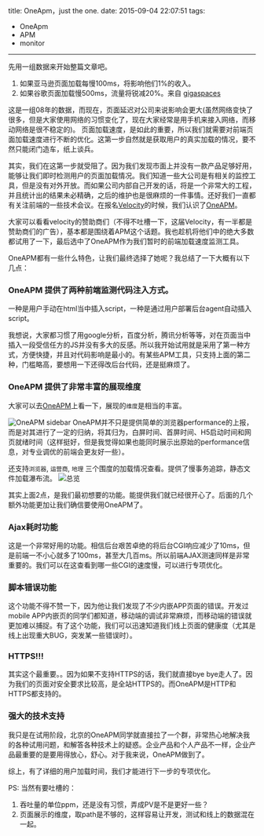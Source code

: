 title: OneApm，just the one.
date: 2015-09-04 22:07:51
tags:
- OneApm
- APM
- monitor

---

先用一组数据来开始整篇文章吧。
1. 如果亚马逊页面加载每慢100ms，将影响他们1%的收入。
2. 如果谷歌页面加载慢500ms，流量将锐减20%。来自 [gigaspaces](http://blog.gigaspaces.com/amazon-found-every-100ms-of-latency-cost-them-1-in-sales/)

这是一组08年的数据，而现在，页面延迟对公司来说影响会更大(虽然网络变快了很多，但是大家使用网络的习惯变化了，现在大家经常是用手机来接入网络，而移动网络是很不稳定的)。
页面加载速度，是如此的重要，所以我们就需要对前端页面加载速度进行不断的优化。这第一步自然就是获取用户的真实加载的情况，要不然只能闭门造车，纸上谈兵。

其实，我们在这第一步就受阻了。因为我们发现市面上并没有一款产品足够好用，能够让我们即时检测用户的页面加载情况。我们知道一些大公司是有相关的监控工具，但是没有对外开放。而如果公司内部自己开发的话，将是一个非常大的工程，并且统计出的结果未必精确，之后的维护也是很麻烦的一件事情。还好我们一直都有关注前端的一些技术会议。在报名[Velocity](velocity.oreilly.com.cn/2015/index.php)的时候，我们认识了[OneAPM](http://www.oneapm.com)。

大家可以看看velocity的赞助商们（不得不吐槽一下，这届Velocity，有一半都是赞助商们的广告），基本都是围绕着APM这个话题。我也趁机将他们中的绝大多数都试用了一下，最后选中了OneAPM作为我们暂时的前端加载速度监测工具。

OneAPM都有一些什么特色，让我们最终选择了她呢？我总结了一下大概有以下几点：

### OneAPM 提供了两种前端监测代码注入方式。
一种是用户手动在html当中插入script，一种是通过用户部署后台agent自动插入script。

我想说，大家都习惯了用google分析，百度分析，腾讯分析等等，对在页面当中插入一段受信任方的JS并没有多大的反感。所以我开始试用就是采用了第一种方式，方便快捷，并且对代码影响是最小的。有某些APM工具，只支持上面的第二种，门槛略高，要想用一下还得改后台代码，还是挺麻烦了。

###  OneAPM 提供了非常丰富的展现维度
大家可以去[OneAPM](http://www.oneapm.com)上看一下，展现的`维度`是相当的丰富。

![OneAPM sidebar ](http://7xkybo.com1.z0.glb.clouddn.com/oneapm1.png)
OneAPM并不只是提供简单的浏览器performance的上报，而是对其进行了一定的归纳，将其归为，白屏时间、首屏时间、H5启动时间和网页就绪时间（这样挺好，但是我觉得如果也能同时展示出原始的performance信息，对专业调优的前端会更友好一些）。

还支持`浏览器`, `运营商`, `地理` 三个围度的加载情况查看。提供了慢事务追踪，静态文件加载瀑布流。
![总览](http://7xkybo.com1.z0.glb.clouddn.com/oneapm2.png)

其实上面2点，是我们最初想要的功能。能提供我们就已经很开心了。后面的几个额外功能更加让我们确信要使用OneAPM了。

### Ajax耗时功能
这是一个非常好用的功能。相信后台艰苦卓绝的将后台CGI响应减少了10ms，但是前端一不小心就多了100ms，甚至大几百ms。所以前端AJAX测速同样是非常重要的。我们可以在这查看到哪一些CGI的速度慢，可以进行专项优化。

### 脚本错误功能
这个功能不得不赞一下，因为他让我们发现了不少内嵌APP页面的错误。开发过mobile APP内嵌页的同学们都知道，移动端的调试非常麻烦，而移动端的错误就更加难以捕捉。有了这个功能，我们可以迅速知道我们线上页面的健康度（尤其是线上出现重大BUG，突发某一些错误时）。

### HTTPS!!!
其实这个最重要。。因为如果不支持HTTPS的话，我们就直接bye bye走人了。因为我们的页面对安全要求比较高，是全站HTTPS的。而OneAPM是HTTP和HTTPS都支持的。

### 强大的技术支持
我只是在试用阶段，北京的OneAPM同学就直接拉了一个群，非常热心地解决我的各种试用问题，和解答各种技术上的疑惑。企业产品和个人产品不一样，企业产品最重要的是要用得放心，舒心。对于我来说，OneAPM做到了。

综上，有了详细的用户加载时间，我们才能进行下一步的专项优化。

PS: 当然有要吐槽的：
1. 吞吐量的单位ppm，还是没有习惯，弄成PV是不是更好一些？
2. 页面展示的维度，取path是不够的，这样容易让开发，测试和线上的数据混在一起。
